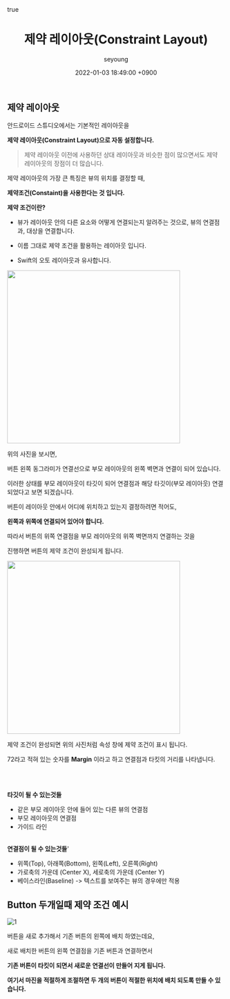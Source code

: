 ﻿---
title: "제약 레이아웃(Constraint Layout)"
author: seyoung
date: '2022-01-03 18:49:00 +0900'
categories: Android Study
tags: [android,layout,constraint]
math: true
mermaid: true
---

## 제약 레이아웃 

안드로이드 스튜디오에서는 기본적인 레이아웃을

**제약 레이아웃(Constraint Layout)으로 자동 설정합니다.**

> 제약 레이아웃 이전에 사용하던 상대 레이아웃과 비슷한 점이 많으면서도 
    제약 레이아웃의 장점이 더 많습니다. 

제약 레이아웃의 가장 큰 특징은 뷰의 위치를 결정할 때,

**제약조건(Constaint)을 사용한다는 것 입니다.**

**제약 조건이란?**
   - 뷰가 레이아웃 안의 다른 요소와 어떻게 연결되는지 알려주는 것으로,
         뷰의 연결점과, 대상을 연결합니다. 
         
   - 이름 그대로 제약 조건을 활용하는 레이아웃 입니다.
   
   - Swift의 오토 레이아웃과 유사합니다.

<img src = https://user-images.githubusercontent.com/54762273/147915336-77846214-044b-42ef-bf4c-8ea0f4a2b347.PNG height=400; width=400;>

위의 사진을 보시면,

버튼 왼쪽 동그라미가 연결선으로 부모 레이아웃의 왼쪽 벽면과 연결이 되어 있습니다. 

이러한 상태를 부모 레이아웃이 타깃이 되어 연결점과 해당 타깃이(부모 레이아웃)
연결 되었다고 보면 되겠습니다.

버튼이 레이아웃 안에서 어디에 위치하고 있는지 결정하려면 적어도, 

**왼쪽과 위쪽에 연결되어 있어야 합니다.**

따라서 버튼의 위쪽 연결점을 부모 레이아웃의 위쪽 벽면까지 연결하는 것을

진행하면  버튼의 제약 조건이 완성되게 됩니다. 

<img src = https://user-images.githubusercontent.com/54762273/147916419-a16174d2-fb46-4f53-b60b-eb4f2fada909.PNG height=400; width=400;>

제약 조건이 완성되면 위의 사진처럼 속성 창에 제약 조건이 표시 됩니다.

72라고 적혀 있는 숫자를 **Margin** 이라고 하고 연결점과 타킷의 거리를 나타냅니다.

<br><br>

**타깃이 될 수 있는것들**
 - 같은 부모 레이아웃 안에 들어 있는 다른 뷰의 연결점
 - 부모 레이아웃의 연결점
 - 가이드 라인
<br><br>

**연결점이 될 수 있는것들**'

 - 위쪽(Top), 아래쪽(Bottom), 왼쪽(Left), 오른쪽(Right)
 - 가로축의 가운데 (Center X), 세로축의 가운데 (Center Y)
 - 베이스라인(Baseline) -> 텍스트를 보여주는 뷰의 경우에만 적용


## Button 두개일때 제약 조건 예시

![1](https://user-images.githubusercontent.com/54762273/147916904-3d15bc13-52db-4842-bb35-1ece7a570b10.PNG)

버튼을 새로 추가해서 기존 버튼의 왼쪽에 배치 하였는데요, 

새로 배치한 버튼의 왼쪽 연결점을 기존 버튼과 연결하면서 

**기존 버튼이 타킷이 되면서 새로운 연결선이 만들어 지게 됩니다.**

**여기서 마진을 적절하게 조절하면 두 개의 버튼이 적절한 위치에 배치 되도록 만들 수 있습니다.**


